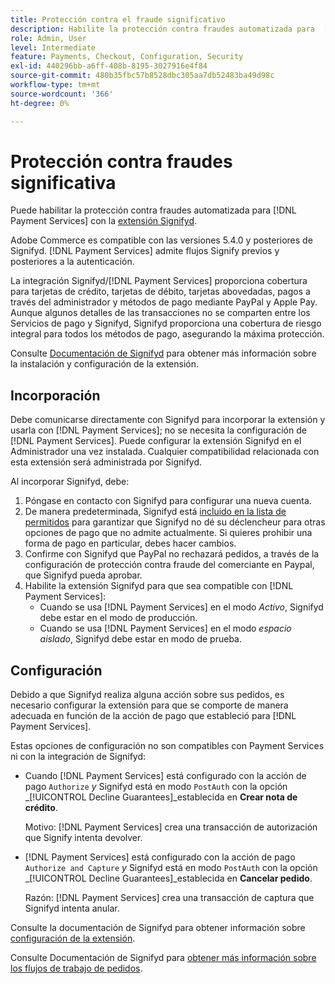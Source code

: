 ```yaml
---
title: Protección contra el fraude significativo
description: Habilite la protección contra fraudes automatizada para  [!DNL Payment Services] con Signifyd.
role: Admin, User
level: Intermediate
feature: Payments, Checkout, Configuration, Security
exl-id: 440296bb-a6ff-408b-8195-3027916e4f84
source-git-commit: 480b35fbc57b8528dbc305aa7db52483ba49d98c
workflow-type: tm+mt
source-wordcount: '366'
ht-degree: 0%

---
```


# Protección contra fraudes significativa

Puede habilitar la protección contra fraudes automatizada para [!DNL Payment Services] con la [extensión Signifyd](https://commercemarketplace.adobe.com/signifyd-module-connect.html).

Adobe Commerce es compatible con las versiones 5.4.0 y posteriores de Signifyd. [!DNL Payment Services] admite flujos Signify previos y posteriores a la autenticación.

La integración Signifyd/[!DNL Payment Services] proporciona cobertura para tarjetas de crédito, tarjetas de débito, tarjetas abovedadas, pagos a través del administrador y métodos de pago mediante PayPal y Apple Pay. Aunque algunos detalles de las transacciones no se comparten entre los Servicios de pago y Signifyd, Signifyd proporciona una cobertura de riesgo integral para todos los métodos de pago, asegurando la máxima protección.

Consulte [Documentación de Signifyd](https://community.signifyd.com/support/s/article/magento-2-extension-install-guide?language=en_US#downloadandinstallingmagento2extension) para obtener más información sobre la instalación y configuración de la extensión.

## Incorporación

Debe comunicarse directamente con Signifyd para incorporar la extensión y usarla con [!DNL Payment Services]; no se necesita la configuración de [!DNL Payment Services]. Puede configurar la extensión Signifyd en el Administrador una vez instalada. Cualquier compatibilidad relacionada con esta extensión será administrada por Signifyd.

Al incorporar Signifyd, debe:

1. Póngase en contacto con Signifyd para configurar una nueva cuenta.
1. De manera predeterminada, Signifyd está [incluido en la lista de permitidos](https://github.com/signifyd/magento2/blob/main/docs/RESTRICT-PAYMENTS.md) para garantizar que Signifyd no dé su déclencheur para otras opciones de pago que no admite actualmente. Si quieres prohibir una forma de pago en particular, debes hacer cambios.
1. Confirme con Signifyd que PayPal no rechazará pedidos, a través de la configuración de protección contra fraude del comerciante en Paypal, que Signifyd pueda aprobar.
1. Habilite la extensión Signifyd para que sea compatible con [!DNL Payment Services]:
   * Cuando se usa [!DNL Payment Services] en el modo _Activo_, Signifyd debe estar en el modo de producción.
   * Cuando se usa [!DNL Payment Services] en el modo _espacio aislado_, Signifyd debe estar en modo de prueba.

## Configuración

Debido a que Signifyd realiza alguna acción sobre sus pedidos, es necesario configurar la extensión para que se comporte de manera adecuada en función de la acción de pago que estableció para [!DNL Payment Services].

Estas opciones de configuración no son compatibles con Payment Services ni con la integración de Signifyd:

* Cuando [!DNL Payment Services] está configurado con la acción de pago `Authorize` _y_ Signifyd está en modo `PostAuth` con la opción _[!UICONTROL Decline Guarantees]_establecida en **Crear nota de crédito**.

  Motivo: [!DNL Payment Services] crea una transacción de autorización que Signify intenta devolver.


* [!DNL Payment Services] está configurado con la acción de pago `Authorize and Capture` _y_ Signifyd está en modo `PostAuth` con la opción _[!UICONTROL Decline Guarantees]_establecida en **Cancelar pedido**.

  Razón: [!DNL Payment Services] crea una transacción de captura que Signifyd intenta anular.


Consulte la documentación de Signifyd para obtener información sobre [configuración de la extensión](https://community.signifyd.com/support/s/article/magento-2-extension-install-guide?language=en_US#configuringmagento2extension).

Consulte Documentación de Signifyd para [obtener más información sobre los flujos de trabajo de pedidos](https://community.signifyd.com/support/s/article/magento-2-extension-install-guide?language=en_US#howmagento2works).
